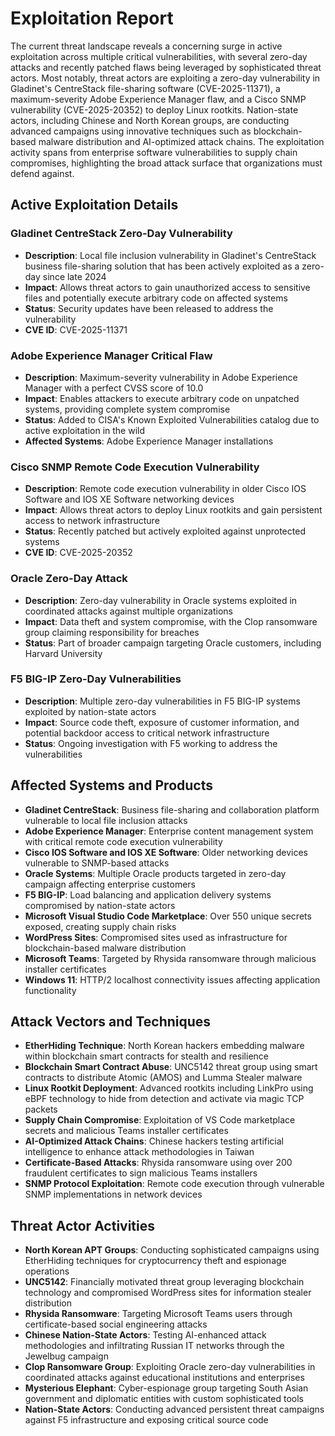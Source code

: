 # Exploitation Report

The current threat landscape reveals a concerning surge in active exploitation across multiple critical vulnerabilities, with several zero-day attacks and recently patched flaws being leveraged by sophisticated threat actors. Most notably, threat actors are exploiting a zero-day vulnerability in Gladinet's CentreStack file-sharing software (CVE-2025-11371), a maximum-severity Adobe Experience Manager flaw, and a Cisco SNMP vulnerability (CVE-2025-20352) to deploy Linux rootkits. Nation-state actors, including Chinese and North Korean groups, are conducting advanced campaigns using innovative techniques such as blockchain-based malware distribution and AI-optimized attack chains. The exploitation activity spans from enterprise software vulnerabilities to supply chain compromises, highlighting the broad attack surface that organizations must defend against.

## Active Exploitation Details

### Gladinet CentreStack Zero-Day Vulnerability
- **Description**: Local file inclusion vulnerability in Gladinet's CentreStack business file-sharing solution that has been actively exploited as a zero-day since late 2024
- **Impact**: Allows threat actors to gain unauthorized access to sensitive files and potentially execute arbitrary code on affected systems
- **Status**: Security updates have been released to address the vulnerability
- **CVE ID**: CVE-2025-11371

### Adobe Experience Manager Critical Flaw
- **Description**: Maximum-severity vulnerability in Adobe Experience Manager with a perfect CVSS score of 10.0
- **Impact**: Enables attackers to execute arbitrary code on unpatched systems, providing complete system compromise
- **Status**: Added to CISA's Known Exploited Vulnerabilities catalog due to active exploitation in the wild
- **Affected Systems**: Adobe Experience Manager installations

### Cisco SNMP Remote Code Execution Vulnerability
- **Description**: Remote code execution vulnerability in older Cisco IOS Software and IOS XE Software networking devices
- **Impact**: Allows threat actors to deploy Linux rootkits and gain persistent access to network infrastructure
- **Status**: Recently patched but actively exploited against unprotected systems
- **CVE ID**: CVE-2025-20352

### Oracle Zero-Day Attack
- **Description**: Zero-day vulnerability in Oracle systems exploited in coordinated attacks against multiple organizations
- **Impact**: Data theft and system compromise, with the Clop ransomware group claiming responsibility for breaches
- **Status**: Part of broader campaign targeting Oracle customers, including Harvard University

### F5 BIG-IP Zero-Day Vulnerabilities
- **Description**: Multiple zero-day vulnerabilities in F5 BIG-IP systems exploited by nation-state actors
- **Impact**: Source code theft, exposure of customer information, and potential backdoor access to critical network infrastructure
- **Status**: Ongoing investigation with F5 working to address the vulnerabilities

## Affected Systems and Products

- **Gladinet CentreStack**: Business file-sharing and collaboration platform vulnerable to local file inclusion attacks
- **Adobe Experience Manager**: Enterprise content management system with critical remote code execution vulnerability
- **Cisco IOS Software and IOS XE Software**: Older networking devices vulnerable to SNMP-based attacks
- **Oracle Systems**: Multiple Oracle products targeted in zero-day campaign affecting enterprise customers
- **F5 BIG-IP**: Load balancing and application delivery systems compromised by nation-state actors
- **Microsoft Visual Studio Code Marketplace**: Over 550 unique secrets exposed, creating supply chain risks
- **WordPress Sites**: Compromised sites used as infrastructure for blockchain-based malware distribution
- **Microsoft Teams**: Targeted by Rhysida ransomware through malicious installer certificates
- **Windows 11**: HTTP/2 localhost connectivity issues affecting application functionality

## Attack Vectors and Techniques

- **EtherHiding Technique**: North Korean hackers embedding malware within blockchain smart contracts for stealth and resilience
- **Blockchain Smart Contract Abuse**: UNC5142 threat group using smart contracts to distribute Atomic (AMOS) and Lumma Stealer malware
- **Linux Rootkit Deployment**: Advanced rootkits including LinkPro using eBPF technology to hide from detection and activate via magic TCP packets
- **Supply Chain Compromise**: Exploitation of VS Code marketplace secrets and malicious Teams installer certificates
- **AI-Optimized Attack Chains**: Chinese hackers testing artificial intelligence to enhance attack methodologies in Taiwan
- **Certificate-Based Attacks**: Rhysida ransomware using over 200 fraudulent certificates to sign malicious Teams installers
- **SNMP Protocol Exploitation**: Remote code execution through vulnerable SNMP implementations in network devices

## Threat Actor Activities

- **North Korean APT Groups**: Conducting sophisticated campaigns using EtherHiding techniques for cryptocurrency theft and espionage operations
- **UNC5142**: Financially motivated threat group leveraging blockchain technology and compromised WordPress sites for information stealer distribution
- **Rhysida Ransomware**: Targeting Microsoft Teams users through certificate-based social engineering attacks
- **Chinese Nation-State Actors**: Testing AI-enhanced attack methodologies and infiltrating Russian IT networks through the Jewelbug campaign
- **Clop Ransomware Group**: Exploiting Oracle zero-day vulnerabilities in coordinated attacks against educational institutions and enterprises
- **Mysterious Elephant**: Cyber-espionage group targeting South Asian government and diplomatic entities with custom sophisticated tools
- **Nation-State Actors**: Conducting advanced persistent threat campaigns against F5 infrastructure and exposing critical source code